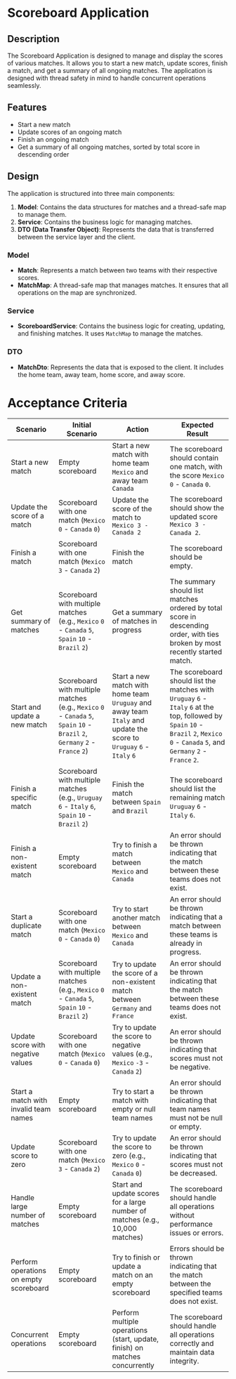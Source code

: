 # Scoreboard Application

## Description
The Scoreboard Application is designed to manage and display the scores of various matches. It allows you to start a new match, update scores, finish a match, and get a summary of all ongoing matches. The application is designed with thread safety in mind to handle concurrent operations seamlessly.

## Features
- Start a new match
- Update scores of an ongoing match
- Finish an ongoing match
- Get a summary of all ongoing matches, sorted by total score in descending order

## Design
The application is structured into three main components:
1. **Model**: Contains the data structures for matches and a thread-safe map to manage them.
2. **Service**: Contains the business logic for managing matches.
3. **DTO (Data Transfer Object)**: Represents the data that is transferred between the service layer and the client.

### Model
- **Match**: Represents a match between two teams with their respective scores.
- **MatchMap**: A thread-safe map that manages matches. It ensures that all operations on the map are synchronized.

### Service
- **ScoreboardService**: Contains the business logic for creating, updating, and finishing matches. It uses `MatchMap` to manage the matches.

### DTO
- **MatchDto**: Represents the data that is exposed to the client. It includes the home team, away team, home score, and away score.

# Acceptance Criteria

| Scenario | Initial Scenario | Action | Expected Result |
|----------|------------------|--------|-----------------|
| Start a new match | Empty scoreboard | Start a new match with home team ```Mexico``` and away team ```Canada``` | The scoreboard should contain one match, with the score ```Mexico``` ```0``` - ```Canada``` ```0```. |
| Update the score of a match | Scoreboard with one match (```Mexico``` ```0``` - ```Canada``` ```0```) | Update the score of the match to ```Mexico 3 - Canada 2``` | The scoreboard should show the updated score ```Mexico 3 - Canada 2```. |
| Finish a match | Scoreboard with one match (```Mexico``` ```3``` - ```Canada``` ```2```) | Finish the match | The scoreboard should be empty. |
| Get summary of matches | Scoreboard with multiple matches (e.g., ```Mexico``` ```0``` - ```Canada``` ```5```, ```Spain``` ```10``` - ```Brazil``` ```2```) | Get a summary of matches in progress | The summary should list matches ordered by total score in descending order, with ties broken by most recently started match. |
| Start and update a new match | Scoreboard with multiple matches (e.g., ```Mexico``` ```0``` - ```Canada``` ```5```, ```Spain``` ```10``` - ```Brazil``` ```2```, ```Germany``` ```2``` - ```France``` ```2```) | Start a new match with home team ```Uruguay``` and away team ```Italy``` and update the score to ```Uruguay``` ```6``` - ```Italy``` ```6``` | The scoreboard should list the matches with ```Uruguay``` ```6``` - ```Italy``` ```6``` at the top, followed by ```Spain``` ```10``` - ```Brazil``` ```2```, ```Mexico``` ```0``` - ```Canada``` ```5```, and ```Germany``` ```2``` - ```France``` ```2```. |
| Finish a specific match | Scoreboard with multiple matches (e.g., ```Uruguay``` ```6``` - ```Italy``` ```6```, ```Spain``` ```10``` - ```Brazil``` ```2```) | Finish the match between ```Spain``` and ```Brazil``` | The scoreboard should list the remaining match ```Uruguay``` ```6``` - ```Italy``` ```6```. |
| Finish a non-existent match | Empty scoreboard | Try to finish a match between ```Mexico``` and ```Canada``` | An error should be thrown indicating that the match between these teams does not exist. |
| Start a duplicate match | Scoreboard with one match (```Mexico``` ```0``` - ```Canada``` ```0```) | Try to start another match between ```Mexico``` and ```Canada``` | An error should be thrown indicating that a match between these teams is already in progress. |
| Update a non-existent match | Scoreboard with multiple matches (e.g., ```Mexico``` ```0``` - ```Canada``` ```5```, ```Spain``` ```10``` - ```Brazil``` ```2```) | Try to update the score of a non-existent match between ```Germany``` and ```France``` | An error should be thrown indicating that the match between these teams does not exist. |
| Update score with negative values | Scoreboard with one match (```Mexico``` ```0``` - ```Canada``` ```0```) | Try to update the score to negative values (e.g., ```Mexico``` ```-3``` - ```Canada``` ```2```) | An error should be thrown indicating that scores must not be negative. |
| Start a match with invalid team names | Empty scoreboard | Try to start a match with empty or null team names | An error should be thrown indicating that team names must not be null or empty. |
| Update score to zero | Scoreboard with one match (```Mexico``` ```3``` - ```Canada``` ```2```) | Try to update the score to zero (e.g., ```Mexico``` ```0``` - ```Canada``` ```0```) | An error should be thrown indicating that scores must not be decreased. |
| Handle large number of matches | Empty scoreboard | Start and update scores for a large number of matches (e.g., 10,000 matches) | The scoreboard should handle all operations without performance issues or errors. |
| Perform operations on empty scoreboard | Empty scoreboard | Try to finish or update a match on an empty scoreboard | Errors should be thrown indicating that the match between the specified teams does not exist. |
| Concurrent operations | Empty scoreboard | Perform multiple operations (start, update, finish) on matches concurrently | The scoreboard should handle all operations correctly and maintain data integrity. |

